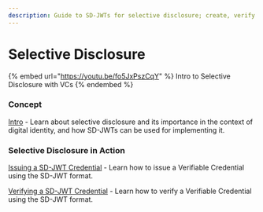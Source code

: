 ```yaml
---
description: Guide to SD-JWTs for selective disclosure; create, verify.
---
```


# Selective Disclosure

{% embed url="https://youtu.be/fo5JxPszCqY" %}
Intro to Selective Disclosure with VCs
{% endembed %}

### Concept

[Intro](intro.md) - Learn about selective disclosure and its importance in the context of digital identity, and how SD-JWTs can be used for implementing it.

### Selective Disclosure in Action

[Issuing a SD-JWT Credential](issuing-a-sd-jwt-credential.md) - Learn how to issue a Verifiable Credential using the SD-JWT format.

[Verifying a SD-JWT Credential](verifying-a-sd-jwt-credential.md) - Learn how to verify a Verifiable Credential using the SD-JWT format.
